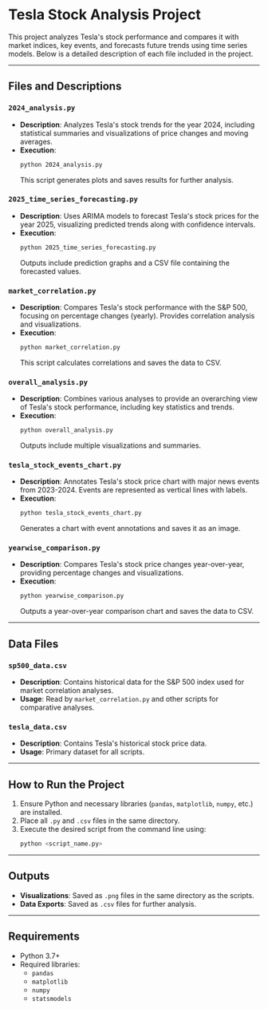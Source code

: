 # Tesla Stock Analysis Project

This project analyzes Tesla's stock performance and compares it with market indices, key events, and forecasts future trends using time series models. Below is a detailed description of each file included in the project.

---

## Files and Descriptions

### `2024_analysis.py`
- **Description**: Analyzes Tesla's stock trends for the year 2024, including statistical summaries and visualizations of price changes and moving averages.
- **Execution**:
  ```bash
  python 2024_analysis.py
  ```
  This script generates plots and saves results for further analysis.

### `2025_time_series_forecasting.py`
- **Description**: Uses ARIMA models to forecast Tesla's stock prices for the year 2025, visualizing predicted trends along with confidence intervals.
- **Execution**:
  ```bash
  python 2025_time_series_forecasting.py
  ```
  Outputs include prediction graphs and a CSV file containing the forecasted values.

### `market_correlation.py`
- **Description**: Compares Tesla's stock performance with the S&P 500, focusing on percentage changes (yearly). Provides correlation analysis and visualizations.
- **Execution**:
  ```bash
  python market_correlation.py
  ```
  This script calculates correlations and saves the data to CSV.

### `overall_analysis.py`
- **Description**: Combines various analyses to provide an overarching view of Tesla's stock performance, including key statistics and trends.
- **Execution**:
  ```bash
  python overall_analysis.py
  ```
  Outputs include multiple visualizations and summaries.

### `tesla_stock_events_chart.py`
- **Description**: Annotates Tesla's stock price chart with major news events from 2023-2024. Events are represented as vertical lines with labels.
- **Execution**:
  ```bash
  python tesla_stock_events_chart.py
  ```
  Generates a chart with event annotations and saves it as an image.

### `yearwise_comparison.py`
- **Description**: Compares Tesla's stock price changes year-over-year, providing percentage changes and visualizations.
- **Execution**:
  ```bash
  python yearwise_comparison.py
  ```
  Outputs a year-over-year comparison chart and saves the data to CSV.

---

## Data Files

### `sp500_data.csv`
- **Description**: Contains historical data for the S&P 500 index used for market correlation analyses.
- **Usage**: Read by `market_correlation.py` and other scripts for comparative analyses.

### `tesla_data.csv`
- **Description**: Contains Tesla's historical stock price data.
- **Usage**: Primary dataset for all scripts.

---

## How to Run the Project
1. Ensure Python and necessary libraries (`pandas`, `matplotlib`, `numpy`, etc.) are installed.
2. Place all `.py` and `.csv` files in the same directory.
3. Execute the desired script from the command line using:
   ```bash
   python <script_name.py>
   ```

---

## Outputs
- **Visualizations**: Saved as `.png` files in the same directory as the scripts.
- **Data Exports**: Saved as `.csv` files for further analysis.

---

## Requirements
- Python 3.7+
- Required libraries:
  - `pandas`
  - `matplotlib`
  - `numpy`
  - `statsmodels`
